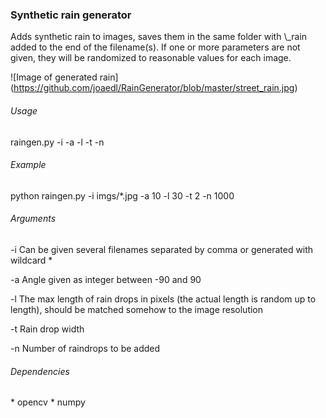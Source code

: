 <h3>Synthetic rain generator</h3>
Adds synthetic rain to images, saves them in the same folder with \_rain added to the end of the filename(s). If one or more parameters are not given, they will be randomized to reasonable values for each image.

![Image of generated rain]
(https://github.com/joaedl/RainGenerator/blob/master/street_rain.jpg)

<h6>Usage</h6>
raingen.py -i <inputfiles> -a <angle> -l <length> -t <thickness> -n <drop_nrs>

<h6>Example</h6>
python raingen.py -i imgs/*.jpg -a 10 -l 30 -t 2 -n 1000

<h6>Arguments</h6>
-i Can be given several filenames separated by comma or generated with wildcard *

-a Angle given as integer between -90 and 90

-l The max length of rain drops in pixels (the actual length is random up to length), should be matched somehow to the image resolution

-t Rain drop width

-n Number of raindrops to be added

<h6>Dependencies</h6>
* opencv
* numpy